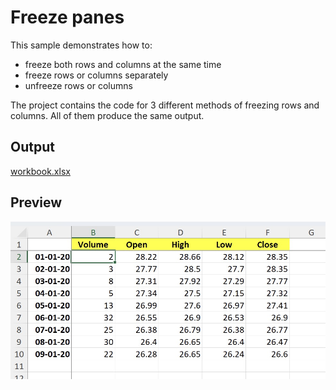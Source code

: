 # Freeze panes

This sample demonstrates how to:
- freeze both rows and columns at the same time
- freeze rows or columns separately
- unfreeze rows or columns

The project contains the code for 3 different methods of freezing rows and columns. All of them produce the same output.

## Output

[workbook.xlsx](./workbook.xlsx)

## Preview

![image](image.png)
